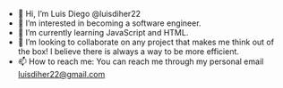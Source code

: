 - 👋 Hi, I’m Luis Diego @luisdiher22
- 👀 I’m interested in becoming a software engineer.
- 🌱 I’m currently learning JavaScript and HTML.
- 💞️ I’m looking to collaborate on any project that makes me think out of the box! I believe there is always a way to be more efficient.
- 📫 How to reach me: You can reach me through my personal email luisdiher22@gmail.com

<!---
luisdiher22/luisdiher22 is a ✨ special ✨ repository because its `README.md` (this file) appears on your GitHub profile.
You can click the Preview link to take a look at your changes.
--->
